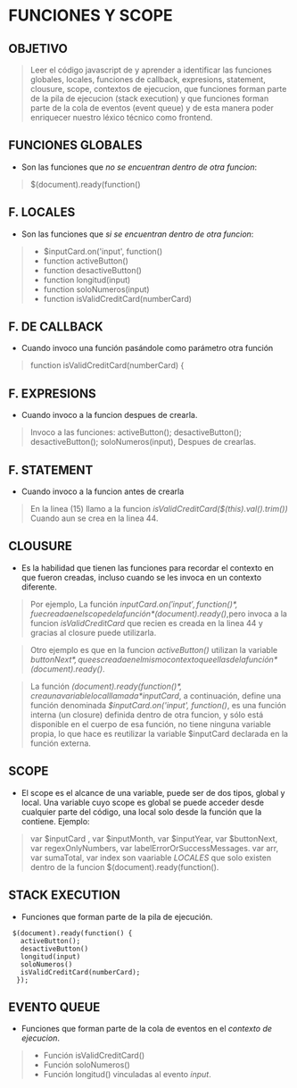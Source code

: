 # FUNCIONES Y SCOPE

## OBJETIVO 

> Leer el código javascript de  y aprender a identificar las funciones globales, locales, funciones de callback, expresions, statement, clousure, scope, contextos de ejecucion, que funciones forman parte de la pila de ejecucion (stack execution) y que funciones forman parte de la cola de eventos (event queue) y de esta manera poder enriquecer nuestro léxico técnico como frontend.

## FUNCIONES GLOBALES
* Son las funciones que *no se encuentran dentro de otra funcion*:
> $(document).ready(function()

## F. LOCALES
* Son las funciones que *si se encuentran dentro de otra funcion*:
> * $inputCard.on('input', function()
> * function activeButton() 
> * function desactiveButton()
> * function longitud(input)
> * function soloNumeros(input)
> * function isValidCreditCard(numberCard)

## F. DE CALLBACK
* Cuando invoco una función pasándole como parámetro otra función
> function isValidCreditCard(numberCard) {

## F. EXPRESIONS
* Cuando invoco a la funcion despues de crearla.
> Invoco a las funciones:
 activeButton();
desactiveButton();
desactiveButton();
soloNumeros(input), Despues de crearlas.

## F. STATEMENT
* Cuando invoco a la funcion antes de crearla
> En la linea (15) llamo a la funcion *isValidCreditCard($(this).val().trim())* Cuando aun se crea en la linea 44.

## CLOUSURE
* Es la habilidad que tienen las funciones para recordar el contexto en que fueron creadas, incluso cuando se les invoca en un contexto diferente.

> Por ejemplo, La función *$inputCard.on('input', function()*, fue creada en el scope de la función *$(document).ready()*,pero invoca a la funcion *isValidCreditCard* que recien es creada en la linea 44 y gracias al closure  puede utilizarla.

> Otro ejemplo es que en la funcion *activeButton()*   utilizan la variable  *$buttonNext*, que es creada en el mismo contexto que ellas de la función *$(document).ready()*.

> La función *$(document).ready(function()*, crea una variable local llamada *$inputCard*, a continuación, define una función denominada *$inputCard.on('input', function()*, es una función interna (un closure) definida dentro de otra funcion, y sólo está disponible en el cuerpo de esa función, no tiene ninguna variable propia, lo que hace es reutilizar la variable $inputCard declarada en la función externa.

## SCOPE
* El scope es el alcance de una variable, puede ser de dos tipos, global y local. Una variable cuyo scope es global se puede acceder desde cualquier parte del código, una local solo desde la función que la contiene. Ejemplo:
> var $inputCard , var $inputMonth, var $inputYear, var $buttonNext, var regexOnlyNumbers, var labelErrorOrSuccessMessages. var arr, var sumaTotal, var index son vaariable  *LOCALES* que solo existen dentro de la funcion $(document).ready(function().

## STACK EXECUTION
* Funciones que forman parte de la pila de ejecución. 
```
 $(document).ready(function() {
   activeButton();
   desactiveButton()
   longitud(input)
   soloNumeros()
   isValidCreditCard(numberCard);
  });  
```

## EVENTO QUEUE
* Funciones que forman parte de la cola de eventos en el *contexto de ejecucion*.

>* Función isValidCreditCard()
>* Función soloNumeros()
>* Función longitud() vinculadas al evento *input*.


